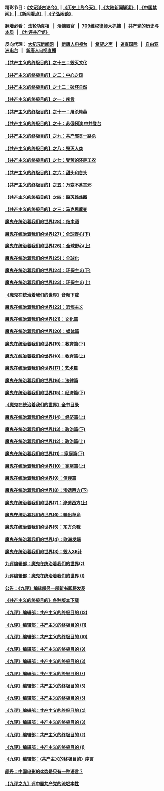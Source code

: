#### 精彩节目：[《文昭谈古论今》](http://134.209.198.168/wenzhao) | [《历史上的今天》](http://134.209.198.168/today-in-history) | [《大陆新闻解读》](http://134.209.198.168/ntdtv-comedy) | [《中国禁闻》](http://134.209.198.168/ntdtv-news) | [《新闻看点》](http://134.209.198.168/news-insight) | [《子弘闲谈》](http://134.209.198.168/zihongxiantan/) 

  #### 翻墙必看： [法轮功真相](http://134.209.198.168:10000/videos/truth.html) &nbsp;&nbsp;|&nbsp;&nbsp; [活摘器官](http://134.209.198.168:10000/videos/res/Organs/) &nbsp;&nbsp;|&nbsp;&nbsp; [709维权律师大抓捕](http://134.209.198.168:10000/videos/709/) &nbsp;&nbsp;|&nbsp;&nbsp; [共产党的历史与本质](http://134.209.198.168:10000/videos/ccp.html) &nbsp;&nbsp;| [《九评共产党》](http://134.209.198.168:10000/videos/jiuping/) 

#### 反向代理： [大纪元新闻网](http://134.209.198.168:10080/) &nbsp;&nbsp;|&nbsp;&nbsp; [新唐人电视台](http://134.209.198.168:8000/) &nbsp;&nbsp;|&nbsp;&nbsp; [希望之声](http://134.209.198.168:8200/) &nbsp;&nbsp;|&nbsp;&nbsp; [追查国际](http://134.209.198.168:10010/) &nbsp;&nbsp;|&nbsp;&nbsp; [自由亚洲电台](http://134.209.198.168:9800/) &nbsp;&nbsp;|&nbsp;&nbsp; [新唐人电视直播](http://134.209.198.168/) 

#### [【共产主义的终极目的】之十三：毁灭文化](../pages/nsc422/n11135227.md?t=03290037) 

#### [【共产主义的终极目的】之二：中心之国](../pages/nsc422/n11047728.md?t=03290037) 

#### [【共产主义的终极目的】之十二：破坏自然](../pages/nsc422/n11135214.md?t=03290037) 

#### [【共产主义的终极目的】之一：序言](../pages/nsc422/n11086077.md?t=03290037) 

#### [【共产主义的终极目的】之十一：屠杀精英](../pages/nsc422/n11118442.md?t=03290037) 

#### [【共产主义的终极目的】之十：苏俄预演 中共登台](../pages/nsc422/n11118424.md?t=03290037) 

#### [【共产主义的终极目的】之九：共产邪灵一路杀](../pages/nsc422/n11114139.md?t=03290037) 

#### [【共产主义的终极目的】之八：毁灭人类](../pages/nsc422/n11108503.md?t=03290037) 

#### [【共产主义的终极目的】之七：受苦的还是工农](../pages/nsc422/n11101809.md?t=03290037) 

#### [【共产主义的终极目的】之六：甜头和苦头](../pages/nsc422/n11096971.md?t=03290037) 

#### [【共产主义的终极目的】之五：万变不离其邪](../pages/nsc422/n11091285.md?t=03290037) 

#### [【共产主义的终极目的】之四：毁灭路线图](../pages/nsc422/n11086284.md?t=03290037) 

#### [【共产主义的终极目的】之三：马克思魔变](../pages/nsc422/n11061941.md?t=03290037) 

#### [魔鬼在统治着我们的世界(28)：结束语](../pages/nsc422/n10936246.md?t=03290037) 

#### [魔鬼在统治着我们的世界(27)：全球野心(下)](../pages/nsc422/n10928319.md?t=03290037) 

#### [魔鬼在统治着我们的世界(26)：全球野心(上)](../pages/nsc422/n10900318.md?t=03290037) 

#### [魔鬼在统治着我们的世界(25)：全球化](../pages/nsc422/n10788205.md?t=03290037) 

#### [魔鬼在统治着我们的世界(24)：环保主义(下)](../pages/nsc422/n10695307.md?t=03290037) 

#### [魔鬼在统治着我们的世界(23)：环保主义(上)](../pages/nsc422/n10688613.md?t=03290037) 

#### [《魔鬼在统治着我们的世界》音频下载](../pages/nsc422/n10635553.md?t=03290037) 

#### [魔鬼在统治着我们的世界(22)：恐怖主义](../pages/nsc422/n10614727.md?t=03290037) 

#### [魔鬼在统治着我们的世界(21)：文化篇](../pages/nsc422/n10597706.md?t=03290037) 

#### [魔鬼在统治着我们的世界(20)：媒体篇](../pages/nsc422/n10586579.md?t=03290037) 

#### [魔鬼在统治着我们的世界(19)：教育篇(下)](../pages/nsc422/n10564808.md?t=03290037) 

#### [魔鬼在统治着我们的世界(18)：教育篇(上)](../pages/nsc422/n10526970.md?t=03290037) 

#### [魔鬼在统治着我们的世界(17)：艺术篇](../pages/nsc422/n10499093.md?t=03290037) 

#### [魔鬼在统治着我们的世界(16)：法律篇](../pages/nsc422/n10485969.md?t=03290037) 

#### [魔鬼在统治着我们的世界(15)：经济篇(下)](../pages/nsc422/n10469975.md?t=03290037) 

#### [《魔鬼在统治着我们的世界》全书目录](../pages/nsc422/n10464261.md?t=03290037) 

#### [魔鬼在统治着我们的世界(14)：经济篇(上)](../pages/nsc422/n10457370.md?t=03290037) 

#### [魔鬼在统治着我们的世界(13)：政治篇(下)](../pages/nsc422/n10448270.md?t=03290037) 

#### [魔鬼在统治着我们的世界(12)：政治篇(上)](../pages/nsc422/n10444576.md?t=03290037) 

#### [魔鬼在统治着我们的世界(11)：家庭篇(下)](../pages/nsc422/n10440961.md?t=03290037) 

#### [魔鬼在统治着我们的世界(10)：家庭篇(上)](../pages/nsc422/n10435448.md?t=03290037) 

#### [魔鬼在统治着我们的世界(9)：信仰篇](../pages/nsc422/n10432159.md?t=03290037) 

#### [魔鬼在统治着我们的世界(8)：渗透西方(下)](../pages/nsc422/n10429603.md?t=03290037) 

#### [魔鬼在统治着我们的世界(7)：渗透西方(上)](../pages/nsc422/n10426013.md?t=03290037) 

#### [魔鬼在统治着我们的世界(6)：输出革命](../pages/nsc422/n10421536.md?t=03290037) 

#### [魔鬼在统治着我们的世界(5)：东方杀戮](../pages/nsc422/n10417707.md?t=03290037) 

#### [魔鬼在统治着我们的世界(4)：欧洲发端](../pages/nsc422/n10414890.md?t=03290037) 

#### [魔鬼在统治着我们的世界(3)：毁人36计](../pages/nsc422/n10411583.md?t=03290037) 

#### [九评编辑部：魔鬼在统治着我们的世界(2)](../pages/nsc422/n10410036.md?t=03290037) 

#### [九评编辑部：魔鬼在统治着我们的世界 (1)](../pages/nsc422/n10406825.md?t=03290037) 

#### [公告：《九评》编辑部另一部新书即将发表](../pages/nsc422/n10405104.md?t=03290037) 

#### [《共产主义的终极目的》各种版本下载](../pages/nsc422/n10022138.md?t=03290037) 

#### [《九评》编辑部：共产主义的终极目的 (12)](../pages/nsc422/n9933272.md?t=03290037) 

#### [《九评》编辑部：共产主义的终极目的 (11)](../pages/nsc422/n9924973.md?t=03290037) 

#### [《九评》编辑部：共产主义的终极目的 (10)](../pages/nsc422/n9920883.md?t=03290037) 

#### [《九评》编辑部：共产主义的终极目的 (9)](../pages/nsc422/n9916363.md?t=03290037) 

#### [《九评》编辑部：共产主义的终极目的 (8)](../pages/nsc422/n9912488.md?t=03290037) 

#### [《九评》编辑部：共产主义的终极目的 (7)](../pages/nsc422/n9901176.md?t=03290037) 

#### [《九评》编辑部：共产主义的终极目的 (6)](../pages/nsc422/n9899359.md?t=03290037) 

#### [《九评》编辑部：共产主义的终极目的 (5)](../pages/nsc422/n9893174.md?t=03290037) 

#### [《九评》编辑部：共产主义的终极目的 (4)](../pages/nsc422/n9891246.md?t=03290037) 

#### [《九评》编辑部：共产主义的终极目的 (3)](../pages/nsc422/n9879879.md?t=03290037) 

#### [《九评》编辑部：共产主义的终极目的 (2)](../pages/nsc422/n9876205.md?t=03290037) 

#### [《九评》编辑部：共产主义的终极目的 (1)](../pages/nsc422/n9865857.md?t=03290037) 

#### [《九评》编辑部：《共产主义的终极目的》序言](../pages/nsc422/n9862666.md?t=03290037) 

#### [颜丹：中国电影的优势是只有一种语言？](../pages/nsc422/n9583062.md?t=03290037) 

#### [【九评之九】评中国共产党的流氓本性](../pages/nsc422/n737542.md?t=03290037) 

